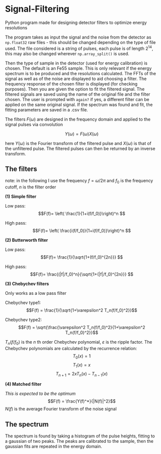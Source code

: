 # Signal-Filtering
Python program made for designing detector filters to optimize energy resolutions

The program takes as input the signal and the noise from the detector as ```np.float32``` raw files - this should be changed depending on the type of file used. 
The file considered is a string of pulses, each pulse is of length $2^{14}$, this may also be changed wherever ```np.array_split()``` is used.

Then the type of sample in the detector (used for energy calibration) is chosen. The default is an Fe55 sample. This is only relevant if the energy spectrum is to be produced and the resolutions calculated. The FFTs of the signal as well as of the noise are displayed to aid choosing a filter. The frequency response of the chosen filter is displayed (for checking purposes). Then you are given the option to fit the filtered signal. The filtered signals are saved using the name of the original file and the filter chosen. The  user is prompted with ```again?``` if yes, a different filter can be applied on the same original signal. If the spectrum was found and fit, the fitting parameters are saved in a .csv file.

The filters $F(\omega)$ are designed in the frequency domain and applied to the signal pulses via convolution

$$ Y(\omega) = F(\omega) X(\omega)$$

here $Y(\omega)$ is the Fourier transform of the filtered pulse and $X(\omega)$ is that of the unfiltered pulse. The filtered pulses can then be returned by an inverse transform.

## The filters
note: in the following I use the frequency $f=\omega/2\pi$ and $f_0$ is the frequency cutoff, $n$ is the filter order

**(1) Simple filter**

Low pass:
$$F(f)= \left( \frac{1}{1+i(f/f_0)}\right)^n $$

High pass:
$$F(f)= \left( \frac{i(f/f_0)}{1+i(f/f_0)}\right)^n $$

**(2) Butterworth filter**

Low pass:
$$F(f)= \frac{1}{\sqrt{1+(f/f_0)^{2n}}} $$

High pass:
$$F(f)= \frac{(|f|/f_0)^n}{\sqrt{1+(|f|/f_0)^{2n}}} $$

**(3) Chebychev filters**

Only works as a low pass filter

Chebychev type1:
$$F(f) = \frac{1}{\sqrt{1+\varepsilon^2 T_n(f/f_0)^2}}$$

Chebychev type2:
$$F(f) = \sqrt{\frac{\varepsilon^2 T_n(f/f_0)^2}{1+\varepsilon^2 T_n(f/f_0)^2}}$$

$T_n(f/f_0)$ is the $n$ th order Chebychev polynomial, $\varepsilon$ is the ripple factor. The Chebychev polynomials are calculated by the recurrence relation:
$$T_0(x) = 1$$
$$T_1(x) = x$$
$$T_{n+1} = 2x T_n(x) - T_{n-1}(x)$$

**(4) Matched filter**

*This is expected to be the optimum*
$$F(f) = \frac{Y(f)^*}{|N(f)|^2}$$
$N(f)$ is the average Fourier transform of the noise signal

## The spectrum

The spectrum is found by taking a histogram of the pulse heights, fitting to a gaussian of two peaks. The peaks are calibrated to the sample, then the gaussian fits are repeated in the energy domain.
